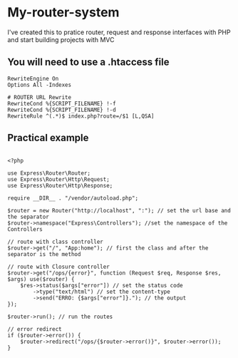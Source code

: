 # My-router-system

I've created this to pratice router, request and response interfaces with PHP and start building projects with MVC

## You will need to use a .htaccess file

```
RewriteEngine On
Options All -Indexes

# ROUTER URL Rewrite
RewriteCond %{SCRIPT_FILENAME} !-f
RewriteCond %{SCRIPT_FILENAME} !-d
RewriteRule ^(.*)$ index.php?route=/$1 [L,QSA]
```

## Practical example

```

<?php

use Express\Router\Router;
use Express\Router\Http\Request;
use Express\Router\Http\Response;

require __DIR__ . "/vendor/autoload.php";

$router = new Router("http://localhost", ":"); // set the url base and the separator
$router->namespace("Express\Controllers"); //set the namespace of the Controllers

// route with class controller
$router->get("/", "App:home"); // first the class and after the separator is the method

// route with Closure controller
$router->get("/ops/{error}", function (Request $req, Response $res, $args) use($router) {
    $res->status($args["error"]) // set the status code
        ->type("text/html") // set the content-type
        ->send("ERRO: {$args["error"]}."); // the output
});

$router->run(); // run the routes

// error redirect
if ($router->error()) {
    $router->redirect("/ops/{$router->error()}", $router->error());
}

```
